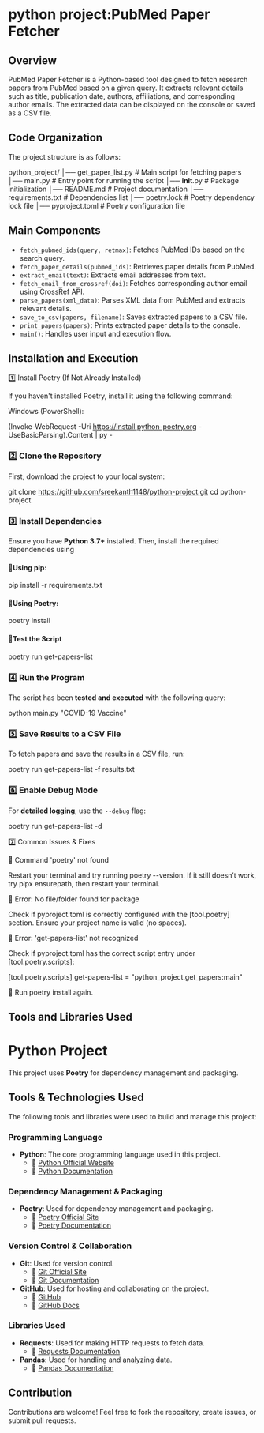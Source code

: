 #  python project:PubMed Paper Fetcher
 
 ## Overview
 
 PubMed Paper Fetcher is a Python-based tool designed to fetch research papers from PubMed based on a given query. It extracts relevant details such as title, publication date, authors, affiliations, and corresponding author emails. The extracted data can be displayed on the console or saved as a CSV file.
 
 ## Code Organization
 
 The project structure is as follows:
 

 python_project/
 │── get_paper_list.py   # Main script for fetching papers
 │── main.py             # Entry point for running the script
 │── __init__.py         # Package initialization
 │── README.md           # Project documentation
 │── requirements.txt    # Dependencies list
 │── poetry.lock         # Poetry dependency lock file
 │── pyproject.toml      # Poetry configuration file

 
 ## Main Components
 
 - `fetch_pubmed_ids(query, retmax)`: Fetches PubMed IDs based on the search query.
 - `fetch_paper_details(pubmed_ids)`: Retrieves paper details from PubMed.
 - `extract_email(text)`: Extracts email addresses from text.
 - `fetch_email_from_crossref(doi)`: Fetches corresponding author email using CrossRef API.
 - `parse_papers(xml_data)`: Parses XML data from PubMed and extracts relevant details.
 - `save_to_csv(papers, filename)`: Saves extracted papers to a CSV file.
 - `print_papers(papers)`: Prints extracted paper details to the console.
 - `main()`: Handles user input and execution flow.
 
 ## Installation and Execution
 
 
 1️⃣ Install Poetry (If Not Already Installed)
 
 If you haven't installed Poetry, install it using the following command:
 
 Windows (PowerShell):
 
 (Invoke-WebRequest -Uri https://install.python-poetry.org -UseBasicParsing).Content | py -
 
 
 ### 2️⃣ Clone the Repository
 
 First, download the project to your local system:
 
 git clone https://github.com/sreekanth1148/python-project.git
 cd python-project
 
 
 ### 3️⃣ Install Dependencies
 
 Ensure you have **Python 3.7+** installed. Then, install the required dependencies using
 
 #### 🔹Using pip:
 
 pip install -r requirements.txt
 
 #### 🔹Using Poetry:
 
 poetry install
 
 #### 🔹Test the Script
 
 poetry run get-papers-list
 
 
 ### 4️⃣ Run the Program
 
 The script has been **tested and executed** with the following query:
 
 python main.py "COVID-19 Vaccine"
 
 ### 5️⃣ Save Results to a CSV File
 
 To fetch papers and save the results in a CSV file, run:
 
 
 poetry run get-papers-list -f results.txt
 
 
 ### 6️⃣ Enable Debug Mode
 
 For **detailed logging**, use the `--debug` flag:
 
  poetry run get-papers-list -d
  
  7️⃣ Common Issues & Fixes
 
 🔹 Command 'poetry' not found
 
 Restart your terminal and try running poetry --version.
 If it still doesn’t work, try pipx ensurepath, then restart your terminal.
 
 🔹 Error: No file/folder found for package
 
 Check if pyproject.toml is correctly configured with the [tool.poetry] section.
 Ensure your project name is valid (no spaces).
 
 🔹 Error: 'get-papers-list' not recognized
 
 Check if pyproject.toml has the correct script entry under [tool.poetry.scripts]:
 
 [tool.poetry.scripts]
 get-papers-list = "python_project.get_papers:main"
 
 🔹  Run poetry install again.
 
 ## Tools and Libraries Used
 
 # Python Project
 
 This project uses **Poetry** for dependency management and packaging.
 
 ## **Tools & Technologies Used**
 The following tools and libraries were used to build and manage this project:
 
 ### **Programming Language**
 - **Python**: The core programming language used in this project.
   - 🔗 [Python Official Website](https://www.python.org/)
   - 🔗 [Python Documentation](https://docs.python.org/3/)
 
 ### **Dependency Management & Packaging**
 - **Poetry**: Used for dependency management and packaging.
   - 🔗 [Poetry Official Site](https://python-poetry.org/)
   - 🔗 [Poetry Documentation](https://python-poetry.org/docs/)
 
 ### **Version Control & Collaboration**
 - **Git**: Used for version control.
   - 🔗 [Git Official Site](https://git-scm.com/)
   - 🔗 [Git Documentation](https://git-scm.com/doc)
 - **GitHub**: Used for hosting and collaborating on the project.
   - 🔗 [GitHub](https://github.com/)
   - 🔗 [GitHub Docs](https://docs.github.com/)
 
 ### **Libraries Used**
 - **Requests**: Used for making HTTP requests to fetch data.
   - 🔗 [Requests Documentation](https://docs.python-requests.org/en/latest/)
 - **Pandas**: Used for handling and analyzing data.
   - 🔗 [Pandas Documentation](https://pandas.pydata.org/docs/)
 
 
 
 ## Contribution
 
 Contributions are welcome! Feel free to fork the repository, create issues, or submit pull requests.
 
